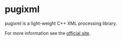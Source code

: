 # pugixml

pugixml is a light-weight C++ XML processing library.

For more information see the [official site](https://pugixml.org/).
